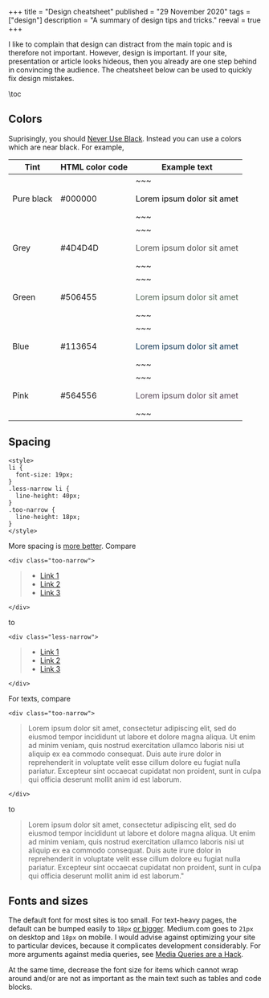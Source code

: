 +++
title = "Design cheatsheet"
published = "29 November 2020"
tags = ["design"]
description = "A summary of design tips and tricks."
reeval = true
+++

I like to complain that design can distract from the main topic and is therefore not important.
However, design is important.
If your site, presentation or article looks hideous, then you already are one step behind in convincing the audience.
The cheatsheet below can be used to quickly fix design mistakes.

\toc

## Colors

Suprisingly, you should [Never Use Black](https://ianstormtaylor.com/design-tip-never-use-black/).
Instead you can use a colors which are near black.
For example,

Tint | HTML color code | Example text
--- | --- | ---
Pure black | #000000 | ~~~<p style="color: #000000"> Lorem ipsum dolor sit amet </p> ~~~
Grey | #4D4D4D | ~~~<p style="color: #4D4D4D"> Lorem ipsum dolor sit amet </p> ~~~
Green | #506455 | ~~~<p style="color: #506455"> Lorem ipsum dolor sit amet </p> ~~~
Blue | #113654 | ~~~<p style="color: #113654"> Lorem ipsum dolor sit amet </p> ~~~
Pink | #564556 | ~~~<p style="color: #564556"> Lorem ipsum dolor sit amet </p> ~~~

## Spacing

~~~
<style>
li {
  font-size: 19px;
}
.less-narrow li {
  line-height: 40px;
}
.too-narrow {
  line-height: 18px;
}
</style>
~~~
More spacing is [more better](https://learnui.design/blog/7-rules-for-creating-gorgeous-ui-part-1.html#rule-3-double-your-whitespace).
Compare 
~~~
<div class="too-narrow">
~~~
> - [Link 1](https://example.com)
> - [Link 2](https://example.com)
> - [Link 3](https://example.com)
~~~
</div>
~~~
to
~~~
<div class="less-narrow">
~~~
> - [Link 1](https://example.com)
> - [Link 2](https://example.com)
> - [Link 3](https://example.com)
~~~
</div>
~~~

For texts, compare

~~~
<div class="too-narrow">
~~~
> Lorem ipsum dolor sit amet, consectetur adipiscing elit, sed do eiusmod tempor incididunt ut labore et dolore magna aliqua. Ut enim ad minim veniam, quis nostrud exercitation ullamco laboris nisi ut aliquip ex ea commodo consequat. Duis aute irure dolor in reprehenderit in voluptate velit esse cillum dolore eu fugiat nulla pariatur. Excepteur sint occaecat cupidatat non proident, sunt in culpa qui officia deserunt mollit anim id est laborum.
~~~
</div>
~~~

to

> Lorem ipsum dolor sit amet, consectetur adipiscing elit, sed do eiusmod tempor incididunt ut labore et dolore magna aliqua. Ut enim ad minim veniam, quis nostrud exercitation ullamco laboris nisi ut aliquip ex ea commodo consequat. Duis aute irure dolor in reprehenderit in voluptate velit esse cillum dolore eu fugiat nulla pariatur. Excepteur sint occaecat cupidatat non proident, sunt in culpa qui officia deserunt mollit anim id est laborum."

## Fonts and sizes

The default font for most sites is too small.
For text-heavy pages, the default can be bumped easily to `18px` [or bigger](https://learnui.design/blog/mobile-desktop-website-font-size-guidelines.html).
Medium.com goes to `21px` on desktop and `18px` on mobile.
I would advise against optimizing your site to particular devices, because it complicates development considerably.
For more arguments against media queries, see [Media Queries are a Hack](https://ianstormtaylor.com/media-queries-are-a-hack/).

At the same time, decrease the font size for items which cannot wrap around and/or are not as important as the main text such as tables and code blocks.
